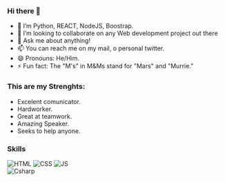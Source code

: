 ### Hi there 👋

- 🌱 I’m Python, REACT, NodeJS, Boostrap. 
- 👯 I’m looking to collaborate on any Web development project out there
- 💬 Ask me about anything!
- 📫 You can reach me on my mail, o personal twitter.
- 😄 Pronouns: He/Him.
- ⚡ Fun fact: The "M's" in M&Ms stand for "Mars" and "Murrie."

### This are my Strenghts: 

- Excelent comunicator.
- Hardworker.
- Great at teamwork. 
- Amazing Speaker. 
- Seeks to help anyone. 

### Skills
![HTML](https://img.shields.io/badge/HTML-orange?style=for-the-badge&logo=html5&logoColor=white&labelColor=101010) ![CSS](https://img.shields.io/badge/CSS-blue?style=for-the-badge&logo=css3&logoColor=white&labelColor=101010) ![JS](https://img.shields.io/badge/JavaScript-yellow?style=for-the-badge&logo=javascript&logoColor=white&labelColor=101010)</br>
![Csharp](https://img.shields.io/badge/C#-success?style=for-the-badge&logo=csharp&logoColor=white&labelColor=101010)


